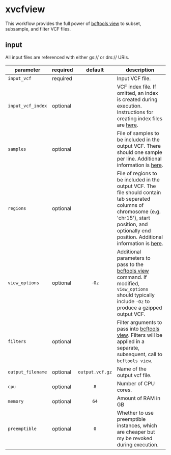 # xvcfview

This workflow provides the full power of [bcftools view](http://samtools.github.io/bcftools/bcftools.html#view) to subset, subsample, and filter VCF files.

## input

All input files are referenced with either gs:// or drs:// URIs.


| parameter | required | default | description |
| --------- | -------- | :---------: | ----------- |
| `input_vcf` | required | | Input VCF file. |
| `input_vcf_index` | optional | | VCF index file. If omitted, an index is created during execution. Instructions for creating index files are [here](http://samtools.github.io/bcftools/bcftools.html#index). |
| `samples` | optional | | File of samples to be included in the output VCF. There should one sample per line. Additional information is [here](http://samtools.github.io/bcftools/bcftools.html#common_options). |
| `regions` | optional | | File of regions to be included in the output VCF. The file should contain tab separated columns of chromosome (e.g. 'chr15'), start position, and optionally end position. Additional information is [here](http://samtools.github.io/bcftools/bcftools.html#common_options). |
| `view_options` | optional | `-Oz` | Additional parameters to pass to the [bcftools view](http://samtools.github.io/bcftools/bcftools.html#view) command. If modified, `view_options` should typically include `-Oz` to produce a gzipped output VCF. |
| `filters` | optional | | Filter arguments to pass into [bcftools view](http://samtools.github.io/bcftools/bcftools.html#view). Filters will be applied in a separate, subsequent, call to `bcftools view`. |
| `output_filename` | optional | `output.vcf.gz` | Name of the output vcf file. |
| `cpu` | optional | `8` | Number of CPU cores. |
| `memory` | optional | `64` | Amount of RAM in GB |
| `preemptible` | optional | `0` | Whether to use preemptible instances, which are cheaper but my be revoked during execution. |

